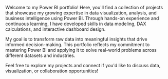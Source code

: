 Welcome to my Power BI portfolio! Here, you'll find a collection of projects that showcase my growing expertise in data visualization, analysis, and business intelligence using Power BI. Through hands-on experience and continuous learning, I have developed skills in data modeling, DAX calculations, and interactive dashboard design.

My goal is to transform raw data into meaningful insights that drive informed decision-making. This portfolio reflects my commitment to mastering Power BI and applying it to solve real-world problems across different datasets and industries.

Feel free to explore my projects and connect if you'd like to discuss data, visualization, or collaboration opportunities!
